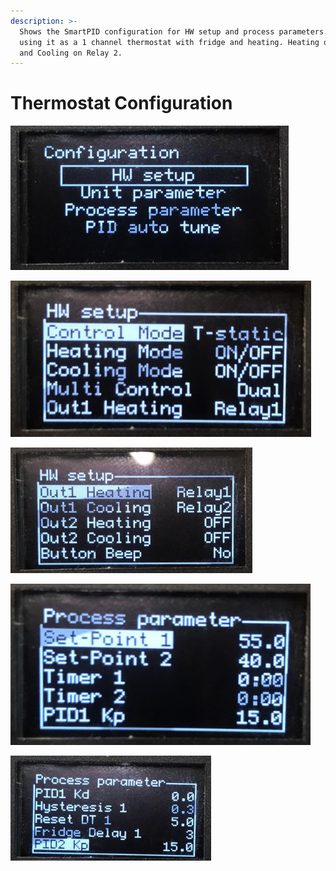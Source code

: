 ```yaml
---
description: >-
  Shows the SmartPID configuration for HW setup and process parameters when
  using it as a 1 channel thermostat with fridge and heating. Heating on Relay 1
  and Cooling on Relay 2.
---
```


# Thermostat Configuration

![](../../.gitbook/assets/image%20%2825%29.png)

![](../../.gitbook/assets/image%20%2855%29.png)

![](../../.gitbook/assets/image%20%2858%29.png)

![](../../.gitbook/assets/image%20%2810%29.png)

![](../../.gitbook/assets/image%20%2854%29.png)



